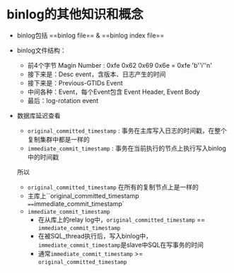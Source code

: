 # binlog的其他知识和概念

- binlog包括 ==binlog file== & ==binlog index file==
- binlog文件结构：
  - 前4个字节 Magin Number : 0xfe 0x62 0x69 0x6e = 0xfe 'b''i''n'
  - 接下来是：Desc event，含版本、日志产生的时间
  - 接下来是：Previous-GTIDs Event
  - 中间各种：Event，每个Event包含 Event Header, Event Body
  - 最后：log-rotation event



- 数据库延迟查看

  - `original_committed_timestamp` : 事务在主库写入日志的时间戳，在整个复制集群中都是一样的
  - `immediate_commit_timestamp`   : 事务在当前执行的节点上执行写入binlog中的时间戳
  
  所以
  
  - `original_committed_timestamp` 在所有的复制节点上是一样的
  - 主库上``original_committed_timestamp`  == `immediate_commit_timestamp`
  - `immediate_commit_timestamp`
    - 在从库上的relay log中，`original_committed_timestamp` == `immediate_commit_timestamp`
    - 在被SQL_thread执行后，写入binlog中，`immediate_commit_timestamp`是slave中SQL在写事务的时间
    - 通常`immediate_commit_timestamp` >= `original_committed_timestamp`
